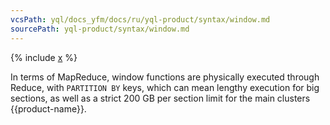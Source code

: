 ```yaml
---
vcsPath: yql/docs_yfm/docs/ru/yql-product/syntax/window.md
sourcePath: yql-product/syntax/window.md
---
```


{% include [x](_includes/window.md) %}

In terms of MapReduce, window functions are physically executed through Reduce, with `PARTITION BY` keys, which can mean lengthy execution for big sections, as well as a strict 200 GB per section limit for the main clusters {{product-name}}.

<!--[Example in tutorial](https://cluster-name.yql/Tutorial/yt_11_Window_functions)-->


